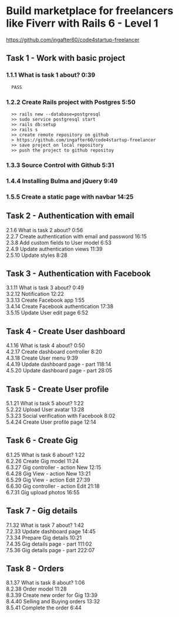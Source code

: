 # Build marketplace for freelancers like Fiverr with Rails 6 - Level 1

https://github.com/ingafter60/code4startup-freelancer

## Task 1 - Work with basic project

### 1.1.1 What is task 1 about? 0:39

      PASS

### 1.2.2 Create Rails project with Postgres 5:50

      >> rails new --database=postgresql
      >> sudo service postgresql start
      >> rails db:setup
      >> rails s
      >> create remote repository on github
      > https://github.com/ingafter60/code4startup-freelancer
      >> save project on local repository
      >> push the project to github repositoy

### 1.3.3 Source Control with Github 5:31

### 1.4.4 Installing Bulma and jQuery 9:49

### 1.5.5 Create a static page with navbar 14:25

## Task 2 - Authentication with email

2.1.6 What is task 2 about? 0:56  
2.2.7 Create authentication with email and password 16:15  
2.3.8 Add custom fields to User model 6:53  
2.4.9 Update authentication views 11:39  
2.5.10 Update styles 8:28

## Task 3 - Authentication with Facebook

3.1.11 What is task 3 about? 0:49  
3.2.12 Notification 12:22  
3.3.13 Create Facebook app 1:55  
3.4.14 Create Facebook authentication 17:38  
3.5.15 Update User edit page 6:52

## Task 4 - Create User dashboard

4.1.16 What is task 4 about? 0:50  
4.2.17 Create dashboard controller 8:20  
4.3.18 Create User menu 9:39  
4.4.19 Update dashboard page - part 118:14  
4.5.20 Update dashboard page - part 28:05

## Task 5 - Create User profile

5.1.21 What is task 5 about? 1:22  
5.2.22 Upload User avatar 13:28  
5.3.23 Social verification with Facebook 8:02  
5.4.24 Create User profile page 12:14

## Task 6 - Create Gig

6.1.25 What is task 6 about? 1:22  
6.2.26 Create Gig model 11:24  
6.3.27 Gig controller - action New 12:15  
6.4.28 Gig View - action New 13:21  
6.5.29 Gig View - action Edit 27:39  
6.6.30 Gig controller - action Edit 21:18  
6.7.31 Gig upload photos 16:55

## Task 7 - Gig details

7.1.32 What is task 7 about? 1:42  
7.2.33 Update dashboard page 14:45  
7.3.34 Prepare Gig details 10:21  
7.4.35 Gig details page - part 111:02  
7.5.36 Gig details page - part 222:07

## Task 8 - Orders

8.1.37 What is task 8 about? 1:06  
8.2.38 Order model 11:28  
8.3.39 Create new order for Gig 13:39  
8.4.40 Selling and Buying orders 13:32  
8.5.41 Complete the order 6:44
